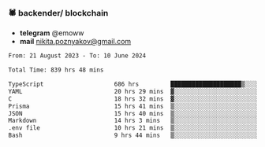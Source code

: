### 🕷 backender/ blockchain
- **telegram** @emoww
- **mail** nikita.poznyakov@gmail.com

<!--START_SECTION:waka-->

```txt
From: 21 August 2023 - To: 10 June 2024

Total Time: 839 hrs 48 mins

TypeScript                    686 hrs         ████████████████████▒░░░░   81.66 %
YAML                          20 hrs 29 mins  ▓░░░░░░░░░░░░░░░░░░░░░░░░   02.44 %
C                             18 hrs 32 mins  ▓░░░░░░░░░░░░░░░░░░░░░░░░   02.21 %
Prisma                        15 hrs 41 mins  ▒░░░░░░░░░░░░░░░░░░░░░░░░   01.87 %
JSON                          15 hrs 40 mins  ▒░░░░░░░░░░░░░░░░░░░░░░░░   01.87 %
Markdown                      14 hrs 3 mins   ▒░░░░░░░░░░░░░░░░░░░░░░░░   01.67 %
.env file                     10 hrs 21 mins  ▒░░░░░░░░░░░░░░░░░░░░░░░░   01.23 %
Bash                          9 hrs 44 mins   ▒░░░░░░░░░░░░░░░░░░░░░░░░   01.16 %
```

<!--END_SECTION:waka-->




